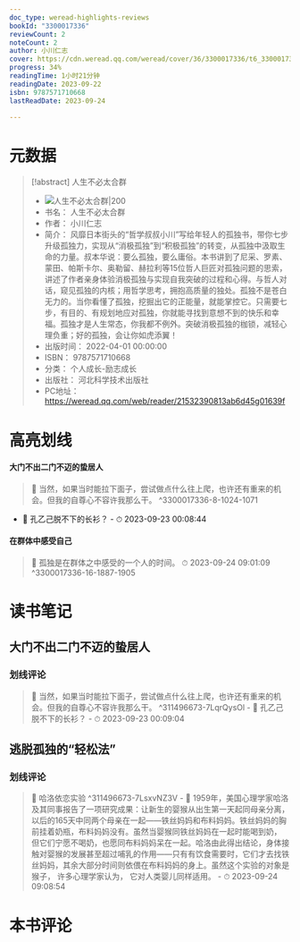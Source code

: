 ```yaml
---
doc_type: weread-highlights-reviews
bookId: "3300017336"
reviewCount: 2
noteCount: 2
author: 小川仁志
cover: https://cdn.weread.qq.com/weread/cover/36/3300017336/t6_3300017336.jpg
progress: 34%
readingTime: 1小时21分钟
readingDate: 2023-09-22
isbn: 9787571710668
lastReadDate: 2023-09-24

---
```

# 元数据
> [!abstract] 人生不必太合群
> - ![ 人生不必太合群|200](https://cdn.weread.qq.com/weread/cover/36/3300017336/t6_3300017336.jpg)
> - 书名： 人生不必太合群
> - 作者： 小川仁志
> - 简介： 风靡日本街头的“哲学叔叔小川”写给年轻人的孤独书，带你七步升级孤独力，实现从“消极孤独”到“积极孤独”的转变，从孤独中汲取生命的力量。叔本华说：要么孤独，要么庸俗。本书讲到了尼采、罗素、蒙田、帕斯卡尔、奥勒留、赫拉利等15位哲人巨匠对孤独问题的思索，讲述了作者亲身体验消极孤独与实现自我突破的过程和心得。与哲人对话，窥见孤独的内核；用哲学思考，拥抱高质量的独处。孤独不是苍白无力的。当你看懂了孤独，挖掘出它的正能量，就能掌控它。只需要七步，有目的、有规划地应对孤独，你就能寻找到意想不到的快乐和幸福。孤独才是人生常态，你我都不例外。突破消极孤独的枷锁，减轻心理负重；好的孤独，会让你如虎添翼！
> - 出版时间： 2022-04-01 00:00:00
> - ISBN： 9787571710668
> - 分类： 个人成长-励志成长
> - 出版社： 河北科学技术出版社
> - PC地址：https://weread.qq.com/web/reader/21532390813ab6d45g01639f

# 高亮划线

#### 大门不出二门不迈的蛰居人

> 📌 当然，如果当时能拉下面子，尝试做点什么往上爬，也许还有重来的机会。但我的自尊心不容许我那么干。 ^3300017336-8-1024-1071
- 💭 孔乙己脱不下的长衫？ - ⏱ 2023-09-23 00:08:44 

#### 在群体中感受自己

> 📌 孤独是在群体之中感受的一个人的时间。 
> ⏱ 2023-09-24 09:01:09 ^3300017336-16-1887-1905

# 读书笔记

## 大门不出二门不迈的蛰居人

### 划线评论
> 📌 当然，如果当时能拉下面子，尝试做点什么往上爬，也许还有重来的机会。但我的自尊心不容许我那么干。  ^311496673-7LqrQysOl
    - 💭 孔乙己脱不下的长衫？
    - ⏱ 2023-09-23 00:09:04
   
## 逃脱孤独的“轻松法”

### 划线评论
> 📌 哈洛依恋实验  ^311496673-7LsxvNZ3V
    - 💭 1959年，美国心理学家哈洛及其同事报告了一项研究成果：让新生的婴猴从出生第一天起同母亲分离，以后的165天中同两个母亲在一起——铁丝妈妈和布料妈妈。铁丝妈妈的胸前挂着奶瓶，布料妈妈没有。虽然当婴猴同铁丝妈妈在一起时能喝到奶， 但它们宁愿不喝奶，也愿同布料妈妈呆在一起。哈洛由此得出结论，身体接触对婴猴的发展甚至超过哺乳的作用——只有有饮食需要时，它们才去找铁丝妈妈，其余大部分时间则依偎在布料妈妈的身上。虽然这个实验的对象是猴子， 许多心理学家认为， 它对人类婴儿同样适用。
    - ⏱ 2023-09-24 09:08:54
   
# 本书评论


